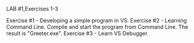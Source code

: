 LAB #1,Exercises 1-3

Exercise #1 - Developing a simple program in VS.
Exercise #2 - Learning Command Line. Compile and start the program from Command Line. The result is "Greeter.exe".
Exercise #3 - Learn VS Debugger.
